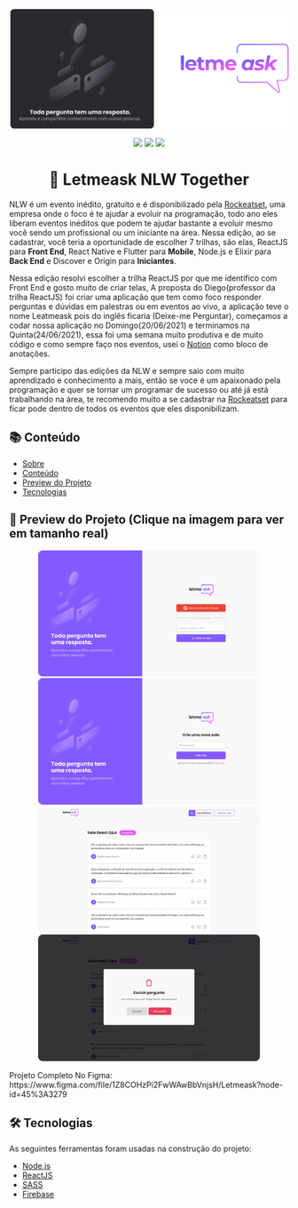 <div align="center">
  <img border="0" src="./github/banner.png" alt="icon"/>
  <p></p>
  <img src="https://img.shields.io/badge/license-MIT-blue" />
  <img src="https://img.shields.io/github/watchers/erikpervious/Letmeask-NLW-Together?style=social" />
  <img src="https://img.shields.io/twitter/url?label=ErikPervious&url=https%3A%2F%2Ftwitter.com%2Ferikpervious" />
</div>

<h1 id="title" align="center">📖 Letmeask NLW Together</h1>

<p>NLW é um evento inédito, gratuito e é disponibilizado pela <a href="https://rocketseat.com.br/">Rockeatset</a>, uma empresa onde o foco é te ajudar a evoluir na programação, todo ano eles liberam eventos inéditos que podem te ajudar bastante a evoluir mesmo você sendo um profissional ou um iniciante na área. Nessa edição, ao se cadastrar, você teria a oportunidade de escolher 7 trilhas, são elas, ReactJS para <b>Front End</b>, React Native e Flutter para <b>Mobile</b>, Node.js e Elixir para <b>Back End</b> e Discover e Origin para <b>Iniciantes</b>.</p>

<p>Nessa edição resolvi escolher a trilha ReactJS por que me identifico com Front End e gosto muito de criar telas, A proposta do Diego(professor da trilha ReactJS) foi criar uma aplicação que tem como foco responder perguntas e dúvidas em palestras ou em eventos ao vivo, a aplicação teve o nome Leatmeask pois do inglês ficaria (Deixe-me Perguntar), começamos a codar nossa aplicação no Domingo(20/06/2021) e terminamos na Quinta(24/06/2021), essa foi uma semana muito produtiva e de muito código e como sempre faço nos eventos, usei o <a href="https://notion.so">Notion</a> como bloco de anotações.</p>

<p>Sempre participo das edições da NLW e sempre saio com muito aprendizado e conhecimento a mais, então se voce é um apaixonado pela programação e quer se tornar um programar de sucesso ou até já está trabalhando na área, te recomendo muito a se cadastrar na <a href="https://rocketseat.com.br/">Rockeatset</a> para ficar pode dentro de todos os eventos que eles disponibilizam.</p>


<h2 id="summary">📚 Conteúdo</h2>

* [Sobre](#title)
* [Conteúdo](#summary)
* [Preview do Projeto](#preview)
* [Tecnologias](#technologies)

<h2 id="preview">🔎 Preview do Projeto (Clique na imagem para ver em tamanho real)</h2>

<div align="center">
  <img alt="Signin" title="#Signin" src="./github/signIn.png" width="400" />
  <img alt="NewRoom" title="#NewRoom" src="./github/newRoom.png" width="400" />
</div>
<div align="center">
  <img alt="Questions" title="#Questions" src="./github/questions.png" width="400" />
  <img alt="deleteQuestions" title="#deleteQuestions" src="./github/deleteQuestion.png" width="400" />
</div>
<p> Projeto Completo No Figma: https://www.figma.com/file/1Z8COHzPi2FwWAwBbVnjsH/Letmeask?node-id=45%3A3279</p>

<h2 id="technologies">🛠 Tecnologias</h2>

As seguintes ferramentas foram usadas na construção do projeto:

- [Node.js](https://nodejs.org/en/)
- [ReactJS](https://pt-br.reactjs.org/)
- [SASS](https://sass-lang.com/)
- [Firebase](https://firebase.google.com/)
